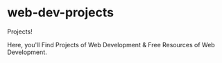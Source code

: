 # web-dev-projects
Projects!

Here, you'll Find Projects of Web Development & Free Resources of Web Development.
